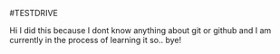 #TESTDRIVE

Hi
I did this because I dont know anything about git or github and I am currently in the process of learning it so..
bye!
